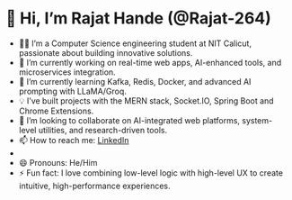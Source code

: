 # 👋 Hi, I’m Rajat Hande (@Rajat-264)

- 👨‍💻 I’m a Computer Science engineering student at NIT Calicut, passionate about building innovative solutions.
- 🔭 I’m currently working on real-time web apps, AI-enhanced tools, and microservices integration.
- 🌱 I’m currently learning Kafka, Redis, Docker, and advanced AI prompting with LLaMA/Groq.
- 💡 I’ve built projects with the MERN stack, Socket.IO, Spring Boot and Chrome Extensions.
- 🤝 I’m looking to collaborate on AI-integrated web platforms, system-level utilities, and research-driven tools.
- 📫 How to reach me: [LinkedIn](https://www.linkedin.com/in/rajat-hande-a11835283/)
- [Instagram]: (https://www.instagram.com/rajat_hande/)
- 😄 Pronouns: He/Him
- ⚡ Fun fact: I love combining low-level logic with high-level UX to create intuitive, high-performance experiences.


<!---
Rajat-264/Rajat-264 is a ✨ special ✨ repository because its `README.md` (this file) appears on your GitHub profile.
You can click the Preview link to take a look at your changes.
--->
